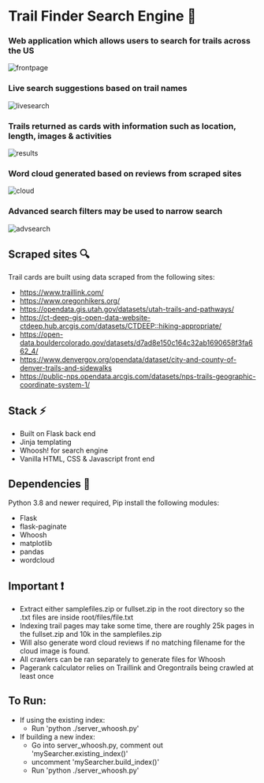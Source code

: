 # Trail Finder Search Engine :evergreen_tree:

### Web application which allows users to search for trails across the US

![frontpage](https://user-images.githubusercontent.com/78878935/204413857-045650f7-d682-4f68-915f-3f5c63ed30f1.JPG)

### Live search suggestions based on trail names 

![livesearch](https://user-images.githubusercontent.com/78878935/204431279-6573761e-7177-4b3c-b584-d1966a45df16.JPG)

### Trails returned as cards with information such as location, length, images & activities

![results](https://user-images.githubusercontent.com/78878935/204414248-0098bd03-6b1f-49a5-9710-619fe5c9939c.JPG)

### Word cloud generated based on reviews from scraped sites

![cloud](https://user-images.githubusercontent.com/78878935/204432064-77ee3337-628e-4fce-9f4c-508066416f99.JPG)

### Advanced search filters may be used to narrow search 

![advsearch](https://user-images.githubusercontent.com/78878935/204431056-18beb70b-757f-40bd-b4d2-1dbd3fc500e8.JPG)

## Scraped sites :mag:
Trail cards are built using data scraped from the following sites:
- https://www.traillink.com/
- https://www.oregonhikers.org/
- https://opendata.gis.utah.gov/datasets/utah-trails-and-pathways/
- https://ct-deep-gis-open-data-website-ctdeep.hub.arcgis.com/datasets/CTDEEP::hiking-appropriate/
- https://open-data.bouldercolorado.gov/datasets/d7ad8e150c164c32ab1690658f3fa662_4/
- https://www.denvergov.org/opendata/dataset/city-and-county-of-denver-trails-and-sidewalks
- https://public-nps.opendata.arcgis.com/datasets/nps-trails-geographic-coordinate-system-1/


## Stack :zap:
- Built on Flask back end
- Jinja templating
- Whoosh! for search engine
- Vanilla HTML, CSS & Javascript front end

## Dependencies :electric_plug:
Python 3.8 and newer required, 
Pip install the following modules:
- Flask
- flask-paginate
- Whoosh
- matplotlib
- pandas
- wordcloud

## Important :exclamation:
- Extract either samplefiles.zip or fullset.zip in the root directory so the .txt files are inside root/files/file.txt
- Indexing trail pages may take some time, there are roughly 25k pages in the fullset.zip and 10k in the samplefiles.zip
- Will also generate word cloud reviews if no matching filename for the cloud image is found.
- All crawlers can be ran separately to generate files for Whoosh
- Pagerank calculator relies on Traillink and Oregontrails being crawled at least once

## To Run:
- If using the existing index:
    - Run 'python ./server_whoosh.py'
- If building a new index:
    - Go into server_whoosh.py, comment out 'mySearcher.existing_index()'
    - uncomment 'mySearcher.build_index()'
    - Run 'python ./server_whoosh.py'

